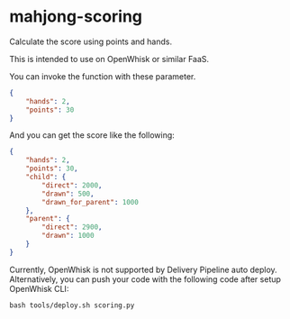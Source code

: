 # mahjong-scoring
Calculate the score using points and hands.

This is intended to use on OpenWhisk or similar FaaS.

You can invoke the function with these parameter.

```json
{
    "hands": 2,
    "points": 30
}
```

And you can get the score like the following:

```json
{
    "hands": 2,
    "points": 30,
    "child": {
        "direct": 2000,
        "drawn": 500,
        "drawn_for_parent": 1000
    },
    "parent": {
        "direct": 2900,
        "drawn": 1000
    }
}
```

Currently, OpenWhisk is not supported by Delivery Pipeline auto deploy. Alternatively, you can push your code with the following code after setup OpenWhisk CLI:

`bash tools/deploy.sh scoring.py`

